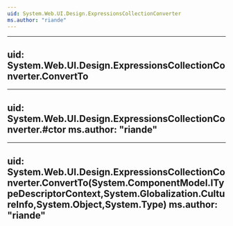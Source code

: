 ```yaml
---
uid: System.Web.UI.Design.ExpressionsCollectionConverter
ms.author: "riande"
---
```


---
uid: System.Web.UI.Design.ExpressionsCollectionConverter.ConvertTo
---

---
uid: System.Web.UI.Design.ExpressionsCollectionConverter.#ctor
ms.author: "riande"
---

---
uid: System.Web.UI.Design.ExpressionsCollectionConverter.ConvertTo(System.ComponentModel.ITypeDescriptorContext,System.Globalization.CultureInfo,System.Object,System.Type)
ms.author: "riande"
---
